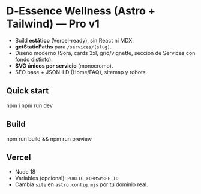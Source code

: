 # D‑Essence Wellness (Astro + Tailwind) — Pro v1

- Build **estático** (Vercel-ready), sin React ni MDX.
- **getStaticPaths** para `/services/[slug]`.
- Diseño moderno (Sora, cards 3xl, grid/vignette, sección de Services con fondo distinto).
- **SVG únicos por servicio** (monocromo).
- SEO base + JSON-LD (Home/FAQ), sitemap y robots.

## Quick start
npm i
npm run dev

## Build
npm run build && npm run preview

## Vercel
- Node 18
- Variables (opcional): `PUBLIC_FORMSPREE_ID`
- Cambia `site` en `astro.config.mjs` por tu dominio real.

